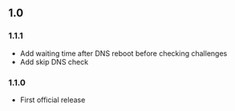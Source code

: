 
## 1.0

### 1.1.1

- Add waiting time after DNS reboot before checking challenges
- Add skip DNS check

### 1.1.0

- First official release